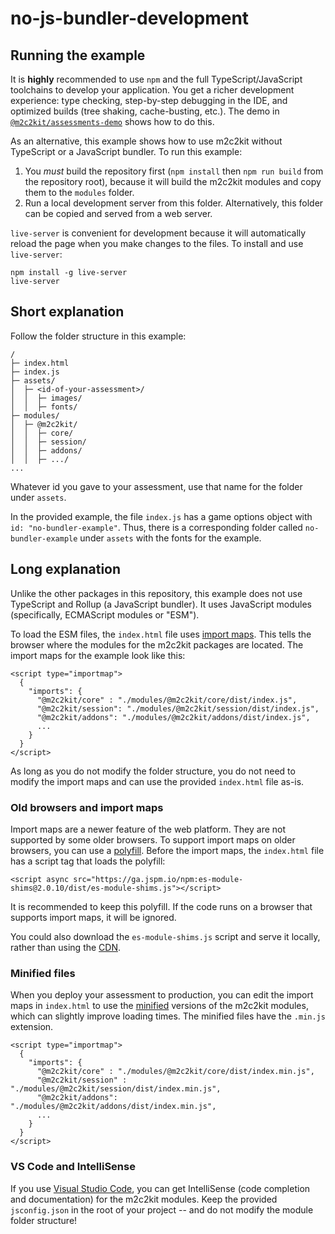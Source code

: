 # no-js-bundler-development

## Running the example

It is **highly** recommended to use `npm` and the full TypeScript/JavaScript toolchains to develop your application. You get a richer development experience: type checking, step-by-step debugging in the IDE, and optimized builds (tree shaking, cache-busting, etc.). The demo in [`@m2c2kit/assessments-demo`](../../packages/assessments-demo) shows how to do this.

As an alternative, this example shows how to use m2c2kit without TypeScript or a JavaScript bundler. To run this example:

1. You _must_ build the repository first (`npm install` then `npm run build` from the repository root), because it will build the m2c2kit modules and copy them to the `modules` folder.
2. Run a local development server from this folder. Alternatively, this folder can be copied and served from a web server.

`live-server` is convenient for development because it will automatically reload the page when you make changes to the files. To install and use `live-server`:

```
npm install -g live-server
live-server
```

## Short explanation

Follow the folder structure in this example:

```
/
├─ index.html
├─ index.js
├─ assets/
│  ├─ <id-of-your-assessment>/
│  │  ├─ images/
│  │  ├─ fonts/
├─ modules/
│  ├─ @m2c2kit/
│  │  ├─ core/
│  │  ├─ session/
│  │  ├─ addons/
│  │  ├─ .../
...
```

Whatever id you gave to your assessment, use that name for the folder under `assets`.

In the provided example, the file `index.js` has a game options object with `id: "no-bundler-example"`. Thus, there is a corresponding folder called `no-bundler-example` under `assets` with the fonts for the example.

## Long explanation

Unlike the other packages in this repository, this example does not use TypeScript and Rollup (a JavaScript bundler). It uses JavaScript modules (specifically, ECMAScript modules or "ESM").

To load the ESM files, the `index.html` file uses [import maps](https://developer.mozilla.org/en-US/docs/Web/HTML/Element/script/type/importmap). This tells the browser where the modules for the m2c2kit packages are located. The import maps for the example look like this:

```
<script type="importmap">
  {
    "imports": {
      "@m2c2kit/core" : "./modules/@m2c2kit/core/dist/index.js",
      "@m2c2kit/session": "./modules/@m2c2kit/session/dist/index.js",
      "@m2c2kit/addons": "./modules/@m2c2kit/addons/dist/index.js",
      ...
    }
  }
</script>
```

As long as you do not modify the folder structure, you do not need to modify the import maps and can use the provided `index.html` file as-is.

### Old browsers and import maps

Import maps are a newer feature of the web platform. They are not supported by some older browsers. To support import maps on older browsers, you can use a [polyfill](https://developer.mozilla.org/en-US/docs/Glossary/Polyfill). Before the import maps, the `index.html` file has a script tag that loads the polyfill:

```
<script async src="https://ga.jspm.io/npm:es-module-shims@2.0.10/dist/es-module-shims.js"></script>
```

It is recommended to keep this polyfill. If the code runs on a browser that supports import maps, it will be ignored.

You could also download the `es-module-shims.js` script and serve it locally, rather than using the [CDN](https://developer.mozilla.org/en-US/docs/Glossary/CDN).

### Minified files

When you deploy your assessment to production, you can edit the import maps in `index.html` to use the [minified](https://developer.mozilla.org/en-US/docs/Glossary/Minification) versions of the m2c2kit modules, which can slightly improve loading times. The minified files have the `.min.js` extension.

```
<script type="importmap">
  {
    "imports": {
      "@m2c2kit/core" : "./modules/@m2c2kit/core/dist/index.min.js",
      "@m2c2kit/session" : "./modules/@m2c2kit/session/dist/index.min.js",
      "@m2c2kit/addons": "./modules/@m2c2kit/addons/dist/index.min.js",
      ...
    }
  }
</script>
```

### VS Code and IntelliSense

If you use [Visual Studio Code](https://code.visualstudio.com/), you can get IntelliSense (code completion and documentation) for the m2c2kit modules. Keep the provided `jsconfig.json` in the root of your project -- and do not modify the module folder structure!
